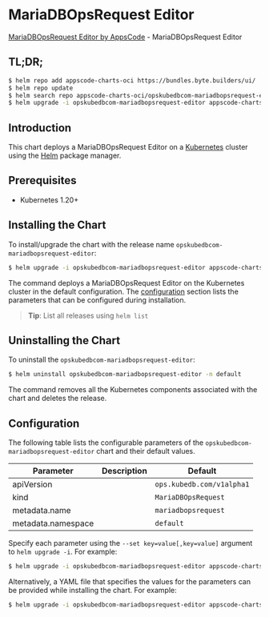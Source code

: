 # MariaDBOpsRequest Editor

[MariaDBOpsRequest Editor by AppsCode](https://appscode.com) - MariaDBOpsRequest Editor

## TL;DR;

```bash
$ helm repo add appscode-charts-oci https://bundles.byte.builders/ui/
$ helm repo update
$ helm search repo appscode-charts-oci/opskubedbcom-mariadbopsrequest-editor --version=v0.9.0
$ helm upgrade -i opskubedbcom-mariadbopsrequest-editor appscode-charts-oci/opskubedbcom-mariadbopsrequest-editor -n default --create-namespace --version=v0.9.0
```

## Introduction

This chart deploys a MariaDBOpsRequest Editor on a [Kubernetes](http://kubernetes.io) cluster using the [Helm](https://helm.sh) package manager.

## Prerequisites

- Kubernetes 1.20+

## Installing the Chart

To install/upgrade the chart with the release name `opskubedbcom-mariadbopsrequest-editor`:

```bash
$ helm upgrade -i opskubedbcom-mariadbopsrequest-editor appscode-charts-oci/opskubedbcom-mariadbopsrequest-editor -n default --create-namespace --version=v0.9.0
```

The command deploys a MariaDBOpsRequest Editor on the Kubernetes cluster in the default configuration. The [configuration](#configuration) section lists the parameters that can be configured during installation.

> **Tip**: List all releases using `helm list`

## Uninstalling the Chart

To uninstall the `opskubedbcom-mariadbopsrequest-editor`:

```bash
$ helm uninstall opskubedbcom-mariadbopsrequest-editor -n default
```

The command removes all the Kubernetes components associated with the chart and deletes the release.

## Configuration

The following table lists the configurable parameters of the `opskubedbcom-mariadbopsrequest-editor` chart and their default values.

|     Parameter      | Description |               Default                |
|--------------------|-------------|--------------------------------------|
| apiVersion         |             | <code>ops.kubedb.com/v1alpha1</code> |
| kind               |             | <code>MariaDBOpsRequest</code>       |
| metadata.name      |             | <code>mariadbopsrequest</code>       |
| metadata.namespace |             | <code>default</code>                 |


Specify each parameter using the `--set key=value[,key=value]` argument to `helm upgrade -i`. For example:

```bash
$ helm upgrade -i opskubedbcom-mariadbopsrequest-editor appscode-charts-oci/opskubedbcom-mariadbopsrequest-editor -n default --create-namespace --version=v0.9.0 --set apiVersion=ops.kubedb.com/v1alpha1
```

Alternatively, a YAML file that specifies the values for the parameters can be provided while
installing the chart. For example:

```bash
$ helm upgrade -i opskubedbcom-mariadbopsrequest-editor appscode-charts-oci/opskubedbcom-mariadbopsrequest-editor -n default --create-namespace --version=v0.9.0 --values values.yaml
```
